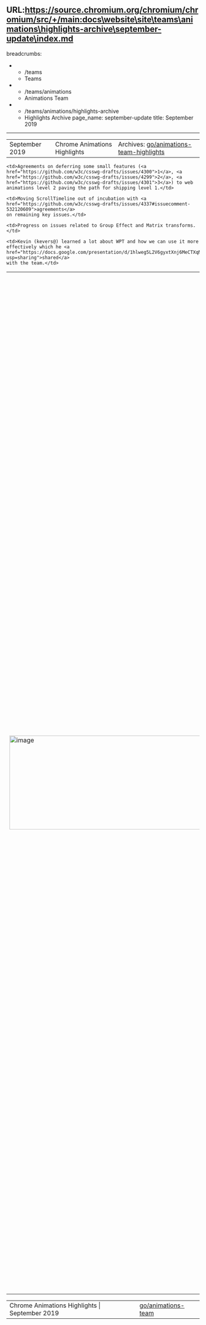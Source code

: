 URL:https://source.chromium.org/chromium/chromium/src/+/main:docs\website\site\teams\animations\highlights-archive\september-update\index.md
---
breadcrumbs:
- - /teams
  - Teams
- - /teams/animations
  - Animations Team
- - /teams/animations/highlights-archive
  - Highlights Archive
page_name: september-update
title: September 2019
---

<table>
<tr>

<td>September 2019</td>

<td>Chrome Animations Highlights</td>

<td>Archives: <a href="http://go/animations-team-highlights">go/animations-team-highlights</a></td>

</tr>
</table>

<table>
<tr>

<td><img alt="image" src="https://lh6.googleusercontent.com/sXy9qEAKUpZOSAjFMLPicre5Zj4uUdiukK-uBgf7lHbvH3comIpZuE30nOlH3Mmga03rJGC6Ctcjbg6K0KTjrrV37ALqs3-Cf0wnh0Sr9JuLwxPKaF_hChJuLsUJ--x95zyU725_" height=245 width=596></td>

<td>TPAC - Technical Plenary And Cookies</td>

<td>Several members of the team attended TPAC to make progress on key specifications. We did <a href="https://docs.google.com/document/d/1-y6rEBbOi3jXUtiuBW2ecmQSBKatCQu_ZC_N8yLY3DI/edit">pre-planning</a> ensuring key issues are filed and discussed with the right people. Full trip-report is <a href="https://docs.google.com/document/d/1S49ZrTaCV1KMkFK4hdtMwheM9Sjdd_eiyDqH0A-3q48/edit?usp=sharing">here</a> but some highlights from TPAC are:</td>

    <td>Agreements on deferring some small features (<a
    href="https://github.com/w3c/csswg-drafts/issues/4300">1</a>, <a
    href="https://github.com/w3c/csswg-drafts/issues/4299">2</a>, <a
    href="https://github.com/w3c/csswg-drafts/issues/4301">3</a>) to web
    animations level 2 paving the path for shipping level 1.</td>

    <td>Moving ScrollTimeline out of incubation with <a
    href="https://github.com/w3c/csswg-drafts/issues/4337#issuecomment-532120609">agreements</a>
    on remaining key issues.</td>

    <td>Progress on issues related to Group Effect and Matrix transforms.</td>

    <td>Kevin (kevers@) learned a lot about WPT and how we can use it more
    effectively which he <a
    href="https://docs.google.com/presentation/d/1hlweg5L2V6gyxtXnj6MeCTXqNHRMnvAILNDIPS8dnOc/edit?usp=sharing">shared</a>
    with the team.</td>

<td>All of these were a result of constructive discussions with collaborators from Microsoft, Mozilla and Apple.</td>

<td><table></td>
<td><tr></td>

<td><td>Scroll Timeline Polyfilled</td></td>

<td><td>As part of TPAC preparation Majid (majidvp@) proposed <a href="https://github.com/w3c/csswg-drafts/issues/4337">element-based targeting</a> for ScrollTimeline. Rob (flackr@) wrote a full fidelity polyfill for ScrollTimeline which implements the proposal. He used the polyfill to create a compelling <a href="https://flackr.github.io/scroll-timeline/demo/parallax/">demo</a> of key usecases. The demo clearly shows the improved ergonomics which greatly helped in <a href="https://github.com/w3c/csswg-drafts/issues/4334">convincing</a> CSSWG on merits of the proposal. It also helped us validate the proposal and find several awkward parts of the current API <a href="https://github.com/w3c/csswg-drafts/issues/4324">\[1\]</a> <a href="https://github.com/w3c/csswg-drafts/issues/4325">\[2\]</a> <a href="https://github.com/w3c/csswg-drafts/issues/4327">\[3\]</a> <a href="https://github.com/w3c/csswg-drafts/issues/4336">\[4\]</a> <a href="https://github.com/w3c/csswg-drafts/issues/4323">\[5\]</a>.</td></td>

<td><td><img alt="image" src="https://lh6.googleusercontent.com/LSLhqQDlrowYd1CDTj-9Yy_6eCEW3TaIVeb_RnZb_5EnHqK09s6jVoIALIqsDPjMA7RsRQ7MCckZylwQ_vZd8wkV9wS_0UUoGx6bRQPANzz9culKlBGkKYBzJIaTCRDVPezZnXD8" height=504 width=283></td></td>

<td></tr></td>
<td><tr></td>

<td><td>Excellent Scroll Snap</td></td>

<td><td>We continue to invest in making scroll snapping excellent. Kaan (alsan@) has made sure more wpt test pass in chrome <a href="https://chromium-review.googlesource.com/c/chromium/src/+/1799387">\[1\]</a>, <a href="https://chromium-review.googlesource.com/c/chromium/src/+/1799387">\[2\]</a> and pay some <a href="https://chromium-review.googlesource.com/c/chromium/src/+/1801745">technical debts</a> while Majid worked on improving wheel scroll snapping <a href="https://chromium-review.googlesource.com/c/chromium/src/+/1835012">\[1\]</a> <a href="https://chromium-review.googlesource.com/c/chromium/src/+/1769044">\[2\]</a>. We also triaged and prioritized our bugs around interop after discussions with other browser vendors. </td></td>

<td><td>Web Animation Progress</td></td>

<td><td>Stephen (smcgruer@) spend time to <a href="https://docs.google.com/document/d/1YPgb85q9w3HGKuMb4YCgTNaUTcF9mkjcMmfb2AeD64I/edit#heading=h.luhqvvzi99ac">categorize</a> and file bugs for all remaining failures. Stephen also made <a href="https://bugs.chromium.org/p/chromium/issues/detail?id=788440#c9">progress</a> on implementation of ‘composite: accumulate’ and several timing bugs <a href="https://chromium.googlesource.com/chromium/src.git/+/c004564dcd80e078136866d21ab942e78a93753a">\[1\]</a>, <a href="https://chromium.googlesource.com/chromium/src.git/+/73b9e0f4905111da5034767d7956eca0940aaac0">\[2\]</a>, <a href="https://chromium.googlesource.com/chromium/src.git/+/108ec45b194b5e9a16d91e1ef0cd4dd145b00ae6">\[3\]</a>.</td></td>

<td></tr></td>
<td><tr></td>

<td><td><img alt="image" src="https://lh4.googleusercontent.com/F6s9bCRSGPI3ox1LoaVo_us5MdXRLJ5gCkqrzeF20F_go4G9UT5eZonbRBwF1y0gE9MLmVF2jv1O25KOU24O9HJnq4JjRZdVJn8G09zur5yGrefzXV4GQy4oraN7LHK4Xht_yoHc" height=143 width=283></td></td>

<td><td>Off-Thread Paint Worklet 3..2..1..🚀</td></td>

<td><td>"If the intersection between weird and usable is your thing, you’ll feel right at home with paint worklets!" </td></td>

<td><td>This is a quote from the <a href="http://cssconfbp.rocks/speakers/jeremy/">Paint Worklet presentation</a> in CSSConf Budapest which comes with some neat <a href="https://paintlets.herokuapp.com">demos</a>. All the demos works flawlessly off the main thread (with --enable-blink-features=OffMainThreadCSSPaint). This sprint Xida (xidachen@) ensured Off-thread Paint Worklet has a <a href="https://docs.google.com/document/d/1XzfgvEE7B-RZId7vKPO3a7jzcCYqoc_0D80ggotAiQo/edit#">launch plan</a> as we get very close on enabling it on ToT. He also landed <a href="https://chromium.googlesource.com/chromium/src.git/+/80da06275c6afa7b54e8bac39e138b823538c7a1">metrics</a> and fixed multiple crashes <a href="https://chromium-review.googlesource.com/c/chromium/src/+/1828063">\[1\]</a> <a href="https://chromium-review.googlesource.com/c/chromium/src/+/1831790">\[2\]</a> <a href="https://chromium-review.googlesource.com/c/chromium/src/+/1789828">\[3\]</a>.</td></td>

<td><td><img alt="image" src="https://lh6.googleusercontent.com/64I_PDKy4pCiACJrwKM_0GJSrxwaH3brwuyujUBCIajbcEoxb765OQ-8AG99o-7-d51IKaIVnPS85H5uPOnl289GVIehkgk09fsXebobI6s9KGOU-8IxTHt3UeK4kzGH5O0euSju" height=139 width=283></td></td>

<td><td>Viz-HitTesting launched 1% on Stable</td></td>

<td><td>This sprint Viz hit-testing V2 was launched 1% on Stable for non-CrOS. This was a boring launch thanks to many bug-fixes landed beforehand. On <a href="https://docs.google.com/document/d/1BJK_lcOnY6W5_Gjex44dVxc-sKDBpw4YU0zJlKQlkao/edit#heading=h.1ba74q72laoc">Windows</a> it shows that we are 32% better than the existing behavior on how many hit tests are handled synchronously.</td></td>

<td><td>The performance on CrOS in 78 beta is fascinating. <a href="https://docs.google.com/document/d/1YZ6NsxiiC3g6D6TTBcoKlCAgttoH2TA2PNX9R_Cxrkw/edit#heading=h.vlq2ywuvza4d">96%</a> hit tests are synchronous. \\o/</td></td>

<td></tr></td>
<td><tr></td>

<td><td>Code Health and Interop</td></td>

<td><td>Stephen (smcgruer@) worked on improving web interoperability and compatibility by <a href="https://groups.google.com/a/chromium.org/d/msg/blink-dev/dxDGBFKvO3A/A2gajDMjAwAJ">shipping</a> ontransition event handlers. He spent time understanding webkit-prefixed versions usage and devised a plan for removal or standardization (<a href="https://github.com/whatwg/compat/issues/118">whatwg</a>, <a href="https://chromium.googlesource.com/chromium/src.git/+/85c09dce313fac83a250fd035b85fa7606f8b080">code</a>). George (gtsteel@) <a href="https://github.com/w3c/csswg-drafts/pull/4306">improved</a> css transitions specification and added new and cleaned up existing relevant tests <a href="https://chromium-review.googlesource.com/c/chromium/src/+/1807297">\[1\]</a>, <a href="https://chromium-review.googlesource.com/c/chromium/src/+/1809508">\[2\]</a>. Yi (yigu@) <a href="https://chromium-review.googlesource.com/c/chromium/src/+/1825720">removed</a> special compositing logic for ScrollTimeline making it simpler and more general.</td></td>

<td><td>Team Changes</td></td>

<td><td>Sadly our amazing Stephen (smcgruer@) is leaving the Animations team to join Ecosystem infrastructure team. While we are sad to see him leaving our team, we are happy that his passion, skills and leadership are going to have a large impact on the Web making it more interoperable. To ensure a smooth transition we have marked all bugs assigned to him as Hotlist-Interop ;). On the good news front, we have a new intern Kaan (alsan@) who is going to make Scroll Snapping more excellent, and noogler Haozhe (haozhes@) joining the team.</td></td>

<td></tr></td>
<td><tr></td>
<td></tr></td>
<td></table></td>

</tr>
</table>

<table>
<tr>

<td>Chrome Animations Highlights | September 2019</td>

<td><a href="http://go/animations-team">go/animations-team</a></td>

</tr>
</table>
